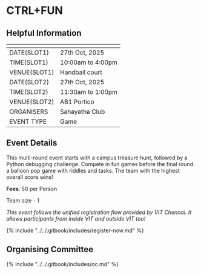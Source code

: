 # CTRL+FUN

## Helpful Information&#x20;

<table data-view="cards"><thead><tr><th></th><th></th></tr></thead><tbody><tr><td>DATE(SLOT1)</td><td>27th Oct, 2025</td></tr><tr><td>TIME(SLOT1)</td><td>10:00am to 4:00pm </td></tr><tr><td>VENUE(SLOT1)</td><td>Handball court</td></tr><tr><td>DATE(SLOT2)</td><td>27th Oct, 2025</td></tr><tr><td>TIME(SLOT2)</td><td>11:30am to 1:00pm</td></tr><tr><td>VENUE(SLOT2)</td><td>AB1 Portico</td></tr><tr><td>ORGANISERS </td><td>Sahayatha Club </td></tr><tr><td>EVENT TYPE </td><td>Game </td></tr></tbody></table>

## Event Details&#x20;

This multi-round event starts with a campus treasure hunt, followed by a Python debugging challenge. Compete in fun games before the final round: a balloon pop game with riddles and tasks. The team with the highest overall score wins!

**Fees**: 50 per Person&#x20;

Team size - 1

_This event follows the unified registration flow provided by VIT Chennai. It allows participants from inside VIT and outside VIT too!_

{% include "../../.gitbook/includes/register-now.md" %}

## Organising Committee&#x20;

{% include "../../.gitbook/includes/oc.md" %}
